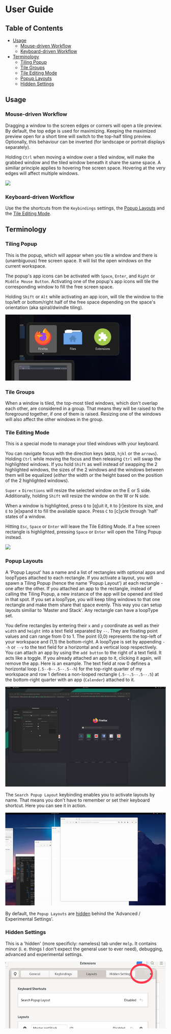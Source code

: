 # User Guide

## Table of Contents

- [Usage](#Usage)
    - [Mouse-driven Workflow](#Mouse-driven-Workflow)
    - [Keyboard-driven Workflow](#Keyboard-driven-Workflow)
- [Terminology](#Terminology)
    - [Tiling Popup](#Tiling-Popup)
    - [Tile Groups](#Tile-Groups)
    - [Tile Editing Mode](#Tile-Editing-Mode)
    - [Popup Layouts](#Popup-Layouts)
    - [Hidden Settings](#Hidden-Settings)

## Usage

### Mouse-driven Workflow

Dragging a window to the screen edges or corners will open a tile preview. By default, the top edge is used for maximizing. Keeping the maximized preview open for a short time will switch to the top-half tiling preview. Optionally, this behaviour can be inverted (for landscape or portrait displays separately).

Holding `Ctrl` when moving a window over a tiled window, will make the grabbed window and the tiled window beneath it share the same space. A similiar principle applies to hovering free screen space. Hovering at the very edges will affect multiple windows.

![](media/Guide_dnd.gif)

### Keyboard-driven Workflow

Use the the shortcuts from the `Keybindings` settings, the [Popup Layouts](#Popup-Layouts) and the [Tile Editing Mode](#Tile-Editing-Mode).

## Terminology

### Tiling Popup

This is the popup, which will appear when you tile a window and there is (unambiguous) free screen space. It will list the open windows on the current workspace.

The popup's app icons can be activated with `Space`, `Enter`, and `Right` or `Middle Mouse Button`. Activating one of the popup's app icons will tile the corresponding window to fill the free screen space.

Holding `Shift` or `Alt` while activating an app icon, will tile the window to the top/left or bottom/right half of the free space depending on the space's orientation (aka spiral/dwindle tiling).

![](media/Guide_tilingPopup.png)

### Tile Groups

When a window is tiled, the top-most tiled windows, which don't overlap each other, are considered in a group. That means they will be raised to the foreground together, if one of them is raised. Resizing one of the windows will also affect the other windows in the group.

### Tile Editing Mode

This is a special mode to manage your tiled windows with your keyboard.

You can navigate focus with the direction keys (`WASD`, `hjkl` or the `arrows`). Holding `Ctrl` while moving the focus and then releasing `Ctrl` will swap the highlighted windows. If you hold `Shift` as well instead of swapping the 2 highlighted windows, the sizes of the 2 windows and the windows between them will be equalized (*either* the width *or* the height based on the position of the 2 highlighted windows).

`Super` + `Directions` will resize the selected window on the E or S side. Additionally, holding `Shift` will resize the window on the W or N side.

When a window is highlighted, press `Q` to [q]uit it, `R` to [r]estore its size, and `E` to [e]xpand it to fill the available space. Press `C` to [c]ycle through 'half' states of a window.

Hitting `Esc`, `Space` or `Enter` will leave the Tile Editing Mode. If a free screen rectangle is highlighted, pressing `Space` or `Enter` will open the Tiling Popup instead.

![](media/Guide_tileEditingMode.gif)

### Popup Layouts

A 'Popup Layout' has a name and a list of rectangles with optional apps and loopTypes attached to each rectangle. If you activate a layout, you will spawn a Tiling Popup (hence the name 'Popup Layout') at each rectangle - one after the other. If you attached an app to the rectangle, instead of calling the Tiling Popup, a new instance of the app will be opened and tiled in that spot. If you set a loopType, you will keep tiling windows to that one rectangle and make them share that space evenly. This way you can setup layouts similiar to 'Master and Stack'. Any rectangle can have a loopType set.

You define rectangles by entering their `x` and `y` coordinate as well as their `width` and `height` into a text field separated by `--`. They are floating point values and can range from 0 to 1. The point (0,0) represents the top-left of your workspace and (1,1) the bottom-right. A loopType is set by appending `--h` or `--v` to the text field for a horizontal and a vertical loop respectively. You can attach an app by using the `add button` to the right of a text field. It acts like a toggle. If you already attached an app to it, clicking it again, will remove the app. Here is an example. The text field at row 0 defines a horizontal loop (`.5--0--.5--.5--h`) for the top-right quarter of my workspace and row 1 defines a non-looped rectangle (`.5--.5--.5--.5`) at the bottom-right quarter with an app (`Calender`) attached to it.

![](media/Guide_layouts.gif)

The `Search Popup Layout` keybinding enables you to activate layouts by name. That means you don't have to remember or set their keyboard shortcut. Here you can see it in action.

![](media/Guide_layouts2.gif)

By default, the `Popup Layouts` are [hidden](#Hidden-Settings) behind the 'Advanced / Experimental Settings'.

### Hidden Settings

This is a 'hidden' (more specificly: nameless) tab under `Help`. It contains minor (i. e. things I don't expect the general user to ever need), debugging, advanced and experimental settings.

![](media/Guide_HiddenSettings.png)